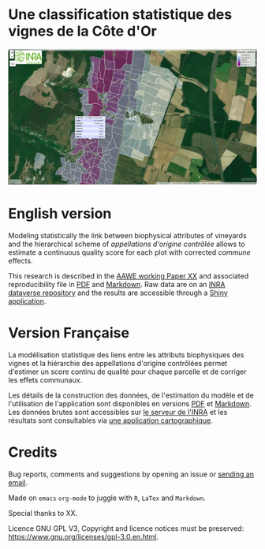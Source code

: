 # Une classification statistique des vignes de la Côte d'Or

![img](Figures/Capture.png)


# English version

Modeling statistically the link between biophysical attributes of vineyards and the hierarchical scheme of *appellations d'origine contrôlée* allows to estimate a continuous quality score for each plot with corrected *commune* effects.

This research is described in the [AAWE working Paper XX](WorkingPaper.pdf) and associated reproducibility file in [PDF](ReproPaper.pdf) and [Markdown](ReproPaper.md). Raw data are on an [INRA dataverse repository](https://www6.inra.fr/datapartage/) and the results are accessible through a [Shiny application](https://geoind-wine.firebaseapp.com).


# Version Française

La modélisation statistique des liens entre les attributs biophysiques des vignes et la hiérarchie des appellations d'origine contrôlées permet d'estimer un score continu de qualité pour chaque parcelle et de corriger les effets communaux.

Les détails de la construction des données, de l'estimation du modèle et de l'utilisation de l'application sont disponibles en versions [PDF](DataPaper.pdf) et [Markdown](DataPaper.md). Les données brutes sont accessibles sur [le serveur de l'INRA](https://www6.inra.fr/datapartage/) et les résultats sont consultables via [une application cartographique](https://geoind-wine.firebaseapp.com).


# Credits

Bug reports, comments and suggestions by opening an issue or [sending an email](mailto:jsay@inra.fr).

Made on `emacs` `org-mode` to juggle with `R`, `LaTex` and `Markdown`.

Special thanks to XX.

Licence GNU GPL V3, Copyright and licence notices must be preserved: <https://www.gnu.org/licenses/gpl-3.0.en.html>.
